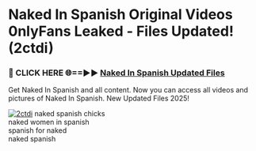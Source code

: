 # Naked In Spanish Original Videos 0nlyFans Leaked - Files Updated! (2ctdi)

<h3>🔴 CLICK HERE 🌐==►► <a href="https://tinyurl.com/yckcrads" rel="nofollow">Naked In Spanish Updated Files</a></h3>

Get Naked In Spanish and all content. Now you can access all videos and pictures of Naked In Spanish. New Updated Files 2025!

[![2ctdi](https://i.imgur.com/hpKpOFt.gif)](https://tinyurl.com/yckcrads)
naked spanish chicks<br>
naked women in spanish<br>
spanish for naked<br>
naked spanish
